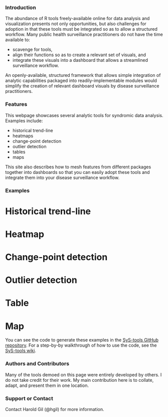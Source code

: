 ### Introduction
The abundance of R tools freely-available online for data analysis and visualization presents not only opportunities, but also challenges for adoption in that these tools must be integrated so as to allow a structured workflow. Many public health surveillance practitioners do not have the time available to: 
* scavenge for tools,
* align their functions so as to create a relevant set of visuals, and
* integrate these visuals into a dashboard that allows a streamlined surveillance workflow. 

An openly-available, structured framework that allows simple integration of analytic capabilities packaged into readily-implementable modules would simplify the creation of relevant dashboard visuals by disease surveillance practitioners.

### Features
This webpage showcases several analytic tools for syndromic data analysis. Examples include: 
* historical trend-line
* heatmaps
* change-point detection
* outlier detection
* tables
* maps 

This site also describes how to mesh features from different packages together into dashboards so that you can easily adopt these tools and integrate them into your disease surveillance workflow.

### Examples

# Historical trend-line

# Heatmap

# Change-point detection

# Outlier detection

# Table

# Map 


You can see the code to generate these examples in the [SyS-tools GitHub repository](https://github.com/haroldgil/SyS-tools/). For a step-by-by walkthrough of how to use the code, see the [SyS-tools wiki](https://github.com/haroldgil/SyS-tools/wiki/). 

### Authors and Contributors
Many of the tools demoed on this page were entirely developed by others. I do not take credit for their work. My main contribution here is to collate, adapt, and present them in one location.

### Support or Contact
Contact Harold Gil (@hgil) for more information.
